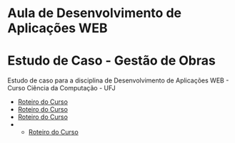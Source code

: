 # Aula de Desenvolvimento de Aplicações WEB 
# Estudo de Caso - Gestão de Obras
Estudo de caso para a disciplina de Desenvolvimento de Aplicações WEB - Curso Ciência da Computação - UFJ

- [Roteiro do Curso](https://github.com/marcoswagner-commits/gestao_obras_aula_daw/tree/documentos/Aula_DSW_Módulo_I.pdf)
- [Roteiro do Curso](https://github.com/marcoswagner-commits/gestao_obras_aula_daw/tree/main/Aula_DSW_Módulo_I.pdf)
- [Roteiro do Curso](https://github.com/marcoswagner-commits/gestao_obras_aula_daw/documentos/Aula_DSW_Módulo_I.pdf)
- - [Roteiro do Curso](https://github.com/marcoswagner-commits/gestao_obras_aula_daw/tree/main/documentos/Aula_DSW_Módulo_I.pdf)

